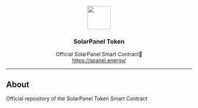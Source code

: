 <p align="center">
  <img src="https://spanel.energy/assets/images/logo-121x121.png" width="64" />
  <br/>
  <h3 align="center">SolarPanel Token</h3>
</p>
<p align="center">
  <span align="center">Official SolarPanel Smart Contract🚀</span>
  <br/>
  <a href ="https://spanel.energy/" target="_blank">https://spanel.energy/</a>
</p>

---

## About

<p>Official repository of the SolarPanel Token Smart Contract</p>
